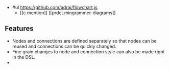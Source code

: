 
- #ul https://github.com/adrai/flowchart.js
  - [[c.mention]] [[prdct.mingrammer-diagrams]]

## Features

- Nodes and connections are defined separately so that nodes can be reused and connections can be quickly changed. 
- Fine grain changes to node and connection style can also be made right in the DSL.
- 